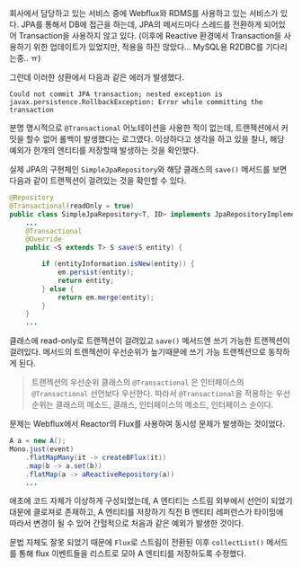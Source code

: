 회사에서 담당하고 있는 서비스 중에 Webflux와 RDMS를 사용하고 있는 서비스가 있다. JPA를 통해서 DB에 접근을 하는데, JPA의 메서드마다 스레드를 전환하게 되어있어 Transaction을 사용하지 않고 있다. (이후에 Reactive 환경에서 Transaction을 사용하기 위한 업데이트가 있었지만, 적용을 하진 않았다... MySQL용 R2DBC를 기다리는중.. ㅠ)

그런데 이러한 상환에서 다음과 같은 에러가 발생했다.

```terminal
Could not commit JPA transaction; nested exception is javax.persistence.RollbackException: Error while committing the transaction
```

분명 명시적으로 `@Transactional` 어노테이션을 사용한 적이 없는데, 트랜젝션에서 커밋을 할수 없어 롤백이 발생했다는 로그였다. 이상하다고 생각을 하고 있을 찰나, 해당 예외가 한개의 엔티티를 저장할때 발생하는 것을 확인했다.

실제 JPA의 구현체인 `SimpleJpaRepository`와 해당 클래스의 `save()` 메서드를 보면 다음과 같이 트랜젝션이 걸려있는 것을 확인할 수 있다.

```java
@Repository
@Transactional(readOnly = true)
public class SimpleJpaRepository<T, ID> implements JpaRepositoryImplementation<T, ID> {
    ...
    @Transactional
	@Override
	public <S extends T> S save(S entity) {

		if (entityInformation.isNew(entity)) {
			em.persist(entity);
			return entity;
		} else {
			return em.merge(entity);
		}
	}
    ...
```

클래스에 read-only로 트랜젝션이 걸려있고 `save()` 메서드엔 쓰기 가능한 트랜젝션이 걸려있다. 메서드의 트랜젝션이 우선순위가 높기때문에 쓰기 가능 트랜젝션으로 동작하게 된다.

> 트랜젝션의 우선순위
> 클래스의 `@Transactional` 은 인터페이스의 `@Transactional` 선언보다 우선한다. 따라서 `@Transactional`을 적용하는 우선순위는 클래스의 메소드, 클래스, 인터페이스의 메소드, 인터페이스 순이다.

문제는 Webflux에서 Reactor의 Flux를 사용하여 동시성 문제가 발생하는 것이었다. 

```java
A a = new A();
Mono.just(event)
	.flatMapMany(it -> createBFlux(it))
	.map(b -> a.set(b))
	.flatMap(a -> aReactiveRepository(a))
	...
```

애초에 코드 자체가 이상하게 구성되었는데, A 엔티티는 스트림 외부에서 선언이 되었기 대문에 클로져로 존재하고, A 엔티티를 저장하기 직전 B 엔티티 레퍼런스가 타이밍에 따라서 변경이 될 수 있어 간헐적으로 처음과 같은 예외가 발생한 것이다.

문법 자체도 잘못 되었기 때문에 `Flux`로 스트림이 전환된 이후 `collectList()` 메서드를 통해 flux 이벤트들을 리스트로 모아 A 엔티티를 저장하도록 수정했다.